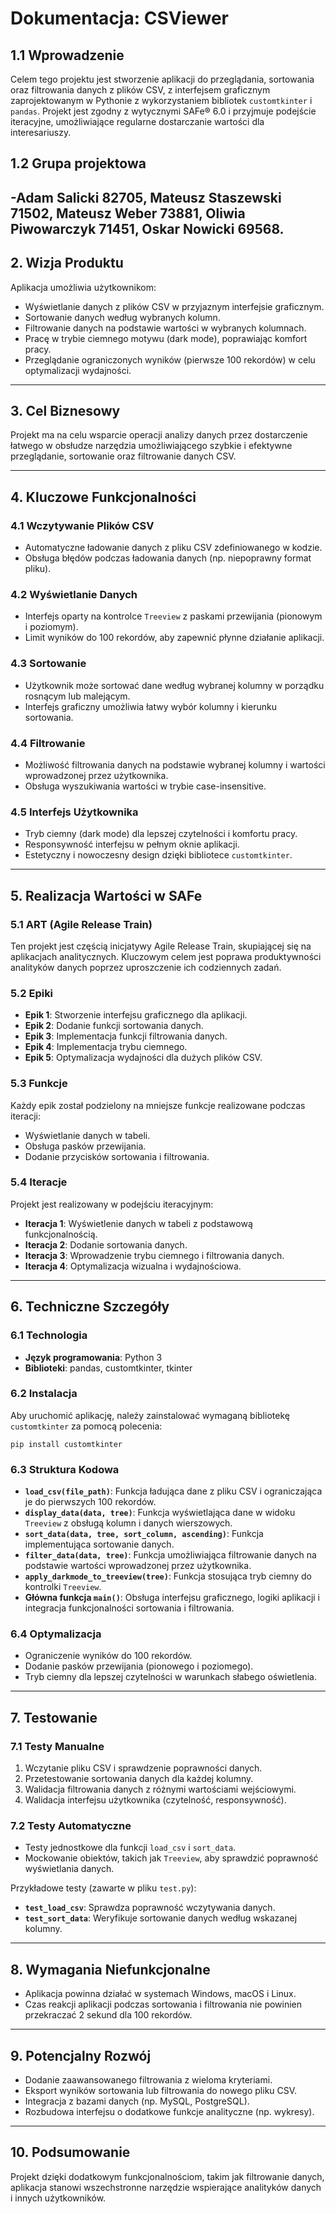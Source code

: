 # Dokumentacja: CSViewer

## 1.1 Wprowadzenie
Celem tego projektu jest stworzenie aplikacji do przeglądania, sortowania oraz filtrowania danych z plików CSV, z interfejsem graficznym zaprojektowanym w Pythonie z wykorzystaniem bibliotek `customtkinter` i `pandas`. Projekt jest zgodny z wytycznymi SAFe® 6.0 i przyjmuje podejście iteracyjne, umożliwiające regularne dostarczanie wartości dla interesariuszy.

## 1.2 Grupa projektowa
-Adam Salicki 82705, Mateusz Staszewski 71502, Mateusz Weber 73881, Oliwia Piwowarczyk 71451, Oskar Nowicki 69568.
---

## 2. Wizja Produktu

Aplikacja umożliwia użytkownikom:

- Wyświetlanie danych z plików CSV w przyjaznym interfejsie graficznym.
- Sortowanie danych według wybranych kolumn.
- Filtrowanie danych na podstawie wartości w wybranych kolumnach.
- Pracę w trybie ciemnego motywu (dark mode), poprawiając komfort pracy.
- Przeglądanie ograniczonych wyników (pierwsze 100 rekordów) w celu optymalizacji wydajności.

---

## 3. Cel Biznesowy

Projekt ma na celu wsparcie operacji analizy danych przez dostarczenie łatwego w obsłudze narzędzia umożliwiającego szybkie i efektywne przeglądanie, sortowanie oraz filtrowanie danych CSV.

---

## 4. Kluczowe Funkcjonalności

### 4.1 Wczytywanie Plików CSV

- Automatyczne ładowanie danych z pliku CSV zdefiniowanego w kodzie.
- Obsługa błędów podczas ładowania danych (np. niepoprawny format pliku).

### 4.2 Wyświetlanie Danych

- Interfejs oparty na kontrolce `Treeview` z paskami przewijania (pionowym i poziomym).
- Limit wyników do 100 rekordów, aby zapewnić płynne działanie aplikacji.

### 4.3 Sortowanie

- Użytkownik może sortować dane według wybranej kolumny w porządku rosnącym lub malejącym.
- Interfejs graficzny umożliwia łatwy wybór kolumny i kierunku sortowania.

### 4.4 Filtrowanie

- Możliwość filtrowania danych na podstawie wybranej kolumny i wartości wprowadzonej przez użytkownika.
- Obsługa wyszukiwania wartości w trybie case-insensitive.

### 4.5 Interfejs Użytkownika

- Tryb ciemny (dark mode) dla lepszej czytelności i komfortu pracy.
- Responsywność interfejsu w pełnym oknie aplikacji.
- Estetyczny i nowoczesny design dzięki bibliotece `customtkinter`.

---

## 5. Realizacja Wartości w SAFe

### 5.1 ART (Agile Release Train)

Ten projekt jest częścią inicjatywy Agile Release Train, skupiającej się na aplikacjach analitycznych. Kluczowym celem jest poprawa produktywności analityków danych poprzez uproszczenie ich codziennych zadań.

### 5.2 Epiki

- **Epik 1**: Stworzenie interfejsu graficznego dla aplikacji.
- **Epik 2**: Dodanie funkcji sortowania danych.
- **Epik 3**: Implementacja funkcji filtrowania danych.
- **Epik 4**: Implementacja trybu ciemnego.
- **Epik 5**: Optymalizacja wydajności dla dużych plików CSV.

### 5.3 Funkcje

Każdy epik został podzielony na mniejsze funkcje realizowane podczas iteracji:

- Wyświetlanie danych w tabeli.
- Obsługa pasków przewijania.
- Dodanie przycisków sortowania i filtrowania.

### 5.4 Iteracje

Projekt jest realizowany w podejściu iteracyjnym:

- **Iteracja 1**: Wyświetlenie danych w tabeli z podstawową funkcjonalnością.
- **Iteracja 2**: Dodanie sortowania danych.
- **Iteracja 3**: Wprowadzenie trybu ciemnego i filtrowania danych.
- **Iteracja 4**: Optymalizacja wizualna i wydajnościowa.

---

## 6. Techniczne Szczegóły

### 6.1 Technologia

- **Język programowania**: Python 3
- **Biblioteki**: pandas, customtkinter, tkinter

### 6.2 Instalacja

Aby uruchomić aplikację, należy zainstalować wymaganą bibliotekę `customtkinter` za pomocą polecenia:

```
pip install customtkinter
```

### 6.3 Struktura Kodowa

- **`load_csv(file_path)`**: Funkcja ładująca dane z pliku CSV i ograniczająca je do pierwszych 100 rekordów.
- **`display_data(data, tree)`**: Funkcja wyświetlająca dane w widoku `Treeview` z obsługą kolumn i danych wierszowych.
- **`sort_data(data, tree, sort_column, ascending)`**: Funkcja implementująca sortowanie danych.
- **`filter_data(data, tree)`**: Funkcja umożliwiająca filtrowanie danych na podstawie wartości wprowadzonej przez użytkownika.
- **`apply_darkmode_to_treeview(tree)`**: Funkcja stosująca tryb ciemny do kontrolki `Treeview`.
- **Główna funkcja `main()`**: Obsługa interfejsu graficznego, logiki aplikacji i integracja funkcjonalności sortowania i filtrowania.

### 6.4 Optymalizacja

- Ograniczenie wyników do 100 rekordów.
- Dodanie pasków przewijania (pionowego i poziomego).
- Tryb ciemny dla lepszej czytelności w warunkach słabego oświetlenia.

---

## 7. Testowanie

### 7.1 Testy Manualne

1. Wczytanie pliku CSV i sprawdzenie poprawności danych.
2. Przetestowanie sortowania danych dla każdej kolumny.
3. Walidacja filtrowania danych z różnymi wartościami wejściowymi.
4. Walidacja interfejsu użytkownika (czytelność, responsywność).

### 7.2 Testy Automatyczne

- Testy jednostkowe dla funkcji `load_csv` i `sort_data`.
- Mockowanie obiektów, takich jak `Treeview`, aby sprawdzić poprawność wyświetlania danych.

Przykładowe testy (zawarte w pliku `test.py`):

- **`test_load_csv`**: Sprawdza poprawność wczytywania danych.
- **`test_sort_data`**: Weryfikuje sortowanie danych według wskazanej kolumny.

---

## 8. Wymagania Niefunkcjonalne

- Aplikacja powinna działać w systemach Windows, macOS i Linux.
- Czas reakcji aplikacji podczas sortowania i filtrowania nie powinien przekraczać 2 sekund dla 100 rekordów.

---

## 9. Potencjalny Rozwój

- Dodanie zaawansowanego filtrowania z wieloma kryteriami.
- Eksport wyników sortowania lub filtrowania do nowego pliku CSV.
- Integracja z bazami danych (np. MySQL, PostgreSQL).
- Rozbudowa interfejsu o dodatkowe funkcje analityczne (np. wykresy).

---

## 10. Podsumowanie

Projekt dzięki dodatkowym funkcjonalnościom, takim jak filtrowanie danych, aplikacja stanowi wszechstronne narzędzie wspierające analityków danych i innych użytkowników.

